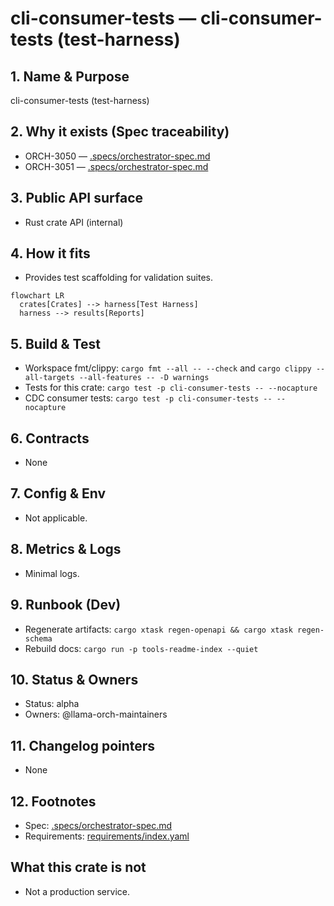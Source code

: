 # cli-consumer-tests — cli-consumer-tests (test-harness)

## 1. Name & Purpose

cli-consumer-tests (test-harness)

## 2. Why it exists (Spec traceability)

- ORCH-3050 — [.specs/orchestrator-spec.md](../../.specs/orchestrator-spec.md#orch-3050)
- ORCH-3051 — [.specs/orchestrator-spec.md](../../.specs/orchestrator-spec.md#orch-3051)


## 3. Public API surface

- Rust crate API (internal)

## 4. How it fits

- Provides test scaffolding for validation suites.

```mermaid
flowchart LR
  crates[Crates] --> harness[Test Harness]
  harness --> results[Reports]
```

## 5. Build & Test

- Workspace fmt/clippy: `cargo fmt --all -- --check` and `cargo clippy --all-targets --all-features
-- -D warnings`
- Tests for this crate: `cargo test -p cli-consumer-tests -- --nocapture`
- CDC consumer tests: `cargo test -p cli-consumer-tests -- --nocapture`


## 6. Contracts

- None


## 7. Config & Env

- Not applicable.

## 8. Metrics & Logs

- Minimal logs.

## 9. Runbook (Dev)

- Regenerate artifacts: `cargo xtask regen-openapi && cargo xtask regen-schema`
- Rebuild docs: `cargo run -p tools-readme-index --quiet`


## 10. Status & Owners

- Status: alpha
- Owners: @llama-orch-maintainers

## 11. Changelog pointers

- None

## 12. Footnotes

- Spec: [.specs/orchestrator-spec.md](../../.specs/orchestrator-spec.md)
- Requirements: [requirements/index.yaml](../../requirements/index.yaml)


## What this crate is not

- Not a production service.
